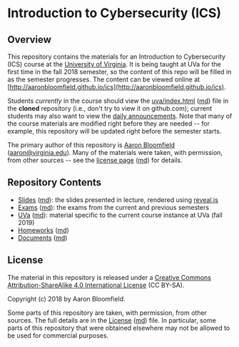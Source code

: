 Introduction to Cybersecurity (ICS)
===================================

Overview
--------

This repository contains the materials for an Introduction to Cybersecurity (ICS) course at the [University of Virginia](http://www.virginia.edu).  It is being taught at UVa for the first time in the fall 2018 semester, so the content of this repo will be filled in as the semester progresses.  The content can be viewed online at [http://aaronbloomfield.github.io/ics](http://aaronbloomfield.github.io/ics).

Students *currently* in the course should view the [uva/index.html](uva/index.html) ([md](uva/index.md)) file in the **cloned** repository (i.e., don't try to view it on github.com); current students may also want to view the [daily announcements](uva/daily-announcements.html#/).  Note that many of the course materials are modified right before they are needed -- for example, this repository will be updated right before the semester starts.

The primary author of this repository is [Aaron Bloomfield](http://www.cs.virginia.edu/~asb) ([aaron@virginia.edu](<mailto:aaron@virginia.edu>)). Many of the materials were taken, with permission, from other sources -- see the [license page](license.html) ([md](license.md)) for details.


Repository Contents
-------------------

- [Slides](slides/index.html) ([md](slides/index.md)): the slides presented in lecture, rendered using [reveal.js](https://github.com/hakimel/reveal.js/)
- [Exams](exams/index.html) ([md](exams/index.md)): the exams from the current and previous semesters
- [UVa](uva/index.html) ([md](uva/index.md)): material specific to the current course instance at UVa (fall 2019)
- [Homeworks](hws/index.html) ([md](hws/index.md))
- [Documents](docs/index.html) ([md](docs/index.md))

License
-------

The material in this repository is released under a [Creative Commons Attribution-ShareAlike 4.0 International License](http://creativecommons.org/licenses/by-sa/4.0/) (CC BY-SA).

Copyright (c) 2018 by Aaron Bloomfield.

Some parts of this repository are taken, with permission, from other sources.  The full details are in the [License](license.html) ([md](license.md)) file. In particular, some parts of this repository that were obtained elsewhere may not be allowed to be used for commercial purposes.
